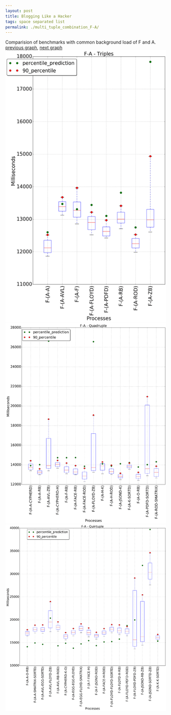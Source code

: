```yaml
---
layout: post
title: Blogging Like a Hacker
tags: space separated list
permalink: ./multi_tuple_combination_F-A/
---
```


Comparision of benchmarks with common background load of F and A.
[previous graph](./multi_tuple_combination_F-AVL/), [next graph](./multi_tuple_combination_F-CYPHERD/)
<img src="./images/triple/F/F-A_box.png" alt="graph figure"><img src="./images/quadruple/F/F-A_box.png" alt="graph figure"><img src="./images/quintuple/F/F-A_box.png" alt="graph figure">
